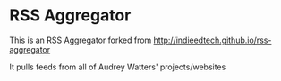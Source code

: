 # RSS Aggregator
This is an RSS Aggregator forked from http://indieedtech.github.io/rss-aggregator

It pulls feeds from all of Audrey Watters' projects/websites
